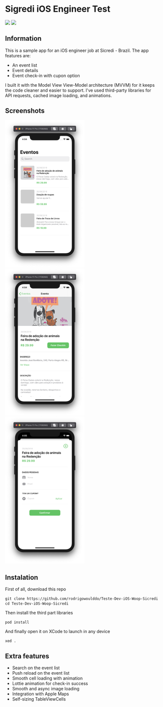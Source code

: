 # Sigredi iOS Engineer Test
![](https://badgen.net/badge/iOS/13/blue) ![](https://badgen.net/badge/Swift/5/orange)
## Information
This is a sample app for an iOS engineer job at Sicredi - Brazil. The app features are:

* An event list
* Event details
* Event check-in with cupon option

I built it with the Model View View-Model architecture (MVVM) for it keeps the code cleaner and easier to support. I've used third-party libraries for API requests, cached image loading, and animations.

## Screenshots

<img src="Screenshots/event-list.png" alt="alt text" width="260">
<img src="Screenshots/event-detail.png" alt="alt text" width="260">
<img src="Screenshots/event-checkin.png" alt="alt text" width="260">


## Instalation

First of all, download this repo

```
git clone https://github.com/rodrigowoulddo/Teste-Dev-iOS-Woop-Sicredi
cd Teste-Dev-iOS-Woop-Sicredi
```

Then install the third part libraries

```
pod install
```

And finally open it on XCode to launch in any device

```
xed .
```

## Extra features
* Search on the event list
* Push reload on the event list
* Smooth cell loading with animation
* Lottie animation for check-in success
* Smooth and async image loading
* Integration with Apple Maps
* Self-sizing TableViewCells